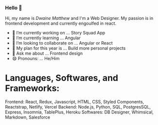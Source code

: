 ### Hello 👋

Hi, my name is <em>Dwaine Matthew</em> and I'm a Web Designer. My passion is in frontend development and currently engoulfed in react.


- 🔭 I’m currently working on ... Story Squad App
- 🌱 I’m currently learning ... Angular
- 👯 I’m looking to collaborate on ... Angular or React
- 🤔 My plan for this year is ... Build more personal projects
- 💬 Ask me about ... Frontend design
- 😄 Pronouns: ... He/Him
<!-- - 📫 How to reach me: ... 
- ⚡ Fun fact: ... -->

# Languages, Softwares, and Frameworks:
Frontend: React, Redux, Javascript, HTML, CSS, Styled Components, Reactstrap, Netlify, Vercel
Backend: Node.js, Python, SQL, PostgresSQL, Express, Insomnia, TablePlus, Heroku
Softwares: DB Designer, Whimsical, Markdown, Salesforce
